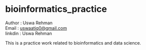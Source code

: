 # bioinformatics_practice
Author : Uswa Rehman <br>
Email : uswaatiq0@gmail.com <br>
linkdin : Uswa Rehman

This is a practice work related to bioinformatics and data science.
